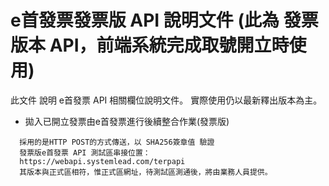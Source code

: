 # e首發票發票版 API 說明文件 (此為 發票版本 API，前端系統完成取號開立時使用)

此文件 說明 e首發票 API 相關欄位說明文件。 實際使用仍以最新釋出版本為主。

* 拋入已開立發票由e首發票進行後續整合作業\(發票版\)

```
  採用的是HTTP POST的方式傳送，以 SHA256簽章值 驗證
  發票版e首發票 API 測試區串接位置：
  https://webapi.systemlead.com/terpapi 
  其版本與正式區相符，惟正式區網址，待測試區測通後，將由業務人員提供。
```




